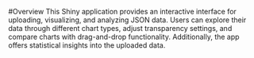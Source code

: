 #Overview
This Shiny application provides an interactive interface for uploading, visualizing, and analyzing JSON data. 
Users can explore their data through different chart types, adjust transparency settings, and compare charts with drag-and-drop functionality. 
Additionally, the app offers statistical insights into the uploaded data.

